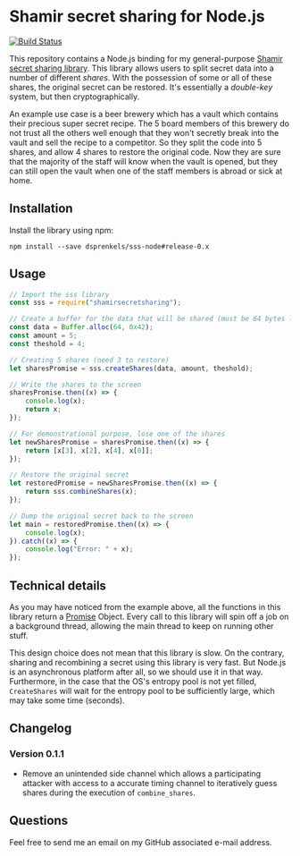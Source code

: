 # Shamir secret sharing for Node.js

[![Build Status](https://travis-ci.org/dsprenkels/sss-node.svg?branch=master)](https://travis-ci.org/dsprenkels/sss-node)

This repository contains a Node.js binding for my general-purpose [Shamir secret
sharing library][sss]. This library allows users to split secret data into
a number of different _shares_. With the possession of some or all of these
shares, the original secret can be restored. It's essentially a _double-key_
system, but then cryptographically.

An example use case is a beer brewery which has a vault which contains their
precious super secret recipe. The 5 board members of this brewery do not trust
all the others well enough that they won't secretly break into the vault and
sell the recipe to a competitor. So they split the code into 5 shares, and
allow 4 shares to restore the original code. Now they are sure that the
majority of the staff will know when the vault is opened, but they can still
open the vault when one of the staff members is abroad or sick at home.


## Installation

Install the library using npm:

```shell
npm install --save dsprenkels/sss-node#release-0.x
```

## Usage

```javascript
// Import the sss library
const sss = require("shamirsecretsharing");

// Create a buffer for the data that will be shared (must be 64 bytes long)
const data = Buffer.alloc(64, 0x42);
const amount = 5;
const theshold = 4;

// Creating 5 shares (need 3 to restore)
let sharesPromise = sss.createShares(data, amount, theshold);

// Write the shares to the screen
sharesPromise.then((x) => {
    console.log(x);
    return x;
});

// For demonstrational purpose, lose one of the shares
let newSharesPromise = sharesPromise.then((x) => {
    return [x[3], x[2], x[4], x[0]];
});

// Restore the original secret
let restoredPromise = newSharesPromise.then((x) => {
    return sss.combineShares(x);
});

// Dump the original secret back to the screen
let main = restoredPromise.then((x) => {
    console.log(x);
}).catch((x) => {
    console.log("Error: " + x);
});
```

## Technical details

As you may have noticed from the example above, all the functions in this
library return a [Promise] Object. Every call to this library will spin off a
job on a background thread, allowing the main thread to keep on running other
stuff.

This design choice does not mean that this library is slow. On the contrary,
sharing and recombining a secret using this library is very fast. But Node.js
is an asynchronous platform after all, so we should use it in that way.
Furthermore, in the case that the OS's entropy pool is not yet filled,
`CreateShares` will wait for the entropy pool to be sufficiently large, which
may take some time (seconds).

## Changelog

### Version 0.1.1

- Remove an unintended side channel which allows a participating attacker with
  access to a accurate timing channel to iteratively guess shares during the
  execution of `combine_shares`.


## Questions

Feel free to send me an email on my GitHub associated e-mail address.

[sss]: https://github.com/dsprenkels/sss
[Promise]: https://developer.mozilla.org/en/docs/Web/JavaScript/Reference/Global_Objects/Promise
